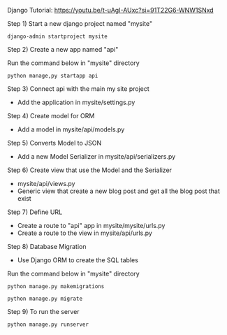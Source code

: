Django Tutorial: https://youtu.be/t-uAgI-AUxc?si=91T22G6-WNW1SNxd

Step 1) Start a new django project named "mysite"
```shell
django-admin startproject mysite
```

Step 2) Create a new app named "api"

Run the command below in "mysite" directory
```shell
python manage,py startapp api
```

Step 3) Connect api with the main my site project
- Add the application in mysite/settings.py

Step 4) Create model for ORM
- Add a model in mysite/api/models.py

Step 5) Converts Model to JSON
- Add a new Model Serializer in mysite/api/serializers.py

Step 6) Create view that use the Model and the Serializer
- mysite/api/views.py
- Generic view that create a new blog post and get all the blog post that exist

Step 7) Define URL
- Create a route to "api" app in mysite/mysite/urls.py
- Create a route to the view in mysite/api/urls.py

Step 8) Database Migration 
- Use Django ORM to create the SQL tables

Run the command below in "mysite" directory
```shell
python manage.py makemigrations
```
```shell
python manage.py migrate
```

Step 9) To run the server
```shell
python manage.py runserver
```
